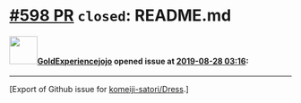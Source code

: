 # [\#598 PR](https://github.com/komeiji-satori/Dress/pull/598) `closed`: README.md

#### <img src="https://avatars.githubusercontent.com/u/44885032?u=f179022c4cd0878c0b0c9033a4af9cb85fcdf6ee&v=4" width="50">[GoldExperiencejojo](https://github.com/GoldExperiencejojo) opened issue at [2019-08-28 03:16](https://github.com/komeiji-satori/Dress/pull/598):






-------------------------------------------------------------------------------



[Export of Github issue for [komeiji-satori/Dress](https://github.com/komeiji-satori/Dress).]
